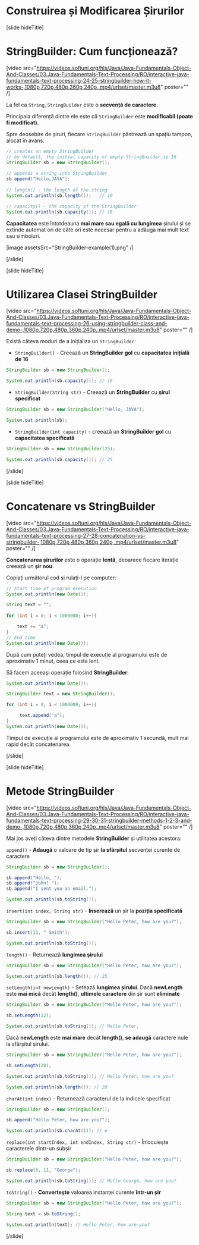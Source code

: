 # Construirea și Modificarea Șirurilor

[slide hideTitle]
# StringBuilder: Cum funcționează?

[video src="https://videos.softuni.org/hls/Java/Java-Fundamentals-Object-And-Classes/03.Java-Fundamentals-Text-Processing/RO/interactive-java-fundamentals-text-processing-24-25-stringbuilder-how-it-works-,1080p,720p,480p,360p,240p,.mp4/urlset/master.m3u8" poster="" /]

La fel ca `String`, `StringBuilder` este o **secvență de caractere**.

Principala diferență dintre ele este că `StringBuilder` este **modificabil (poate fi modificat).**

Spre deosebire de șiruri, fiecare `StringBuilder` păstrează un spațiu tampon, alocat în avans.

```java
// creates an empty StringBuilder 
// by default, the initial capacity of empty StringBuilder is 16
StringBuilder sb = new StringBuilder();
        
// appends a string into StringBuilder
sb.append("Hello,JAVA");
        
// length() - the length of the string
System.out.println(sb.length());   // 10

// capacity() - the capacity of the StringBuilder
System.out.println(sb.capacity()); // 16   
```

**Capacitatea** este întotdeauna **mai mare sau egală cu** **lungimea** șirului și se extinde automat ori de câte ori este necesar pentru a adăuga mai mult text sau simboluri.

[image assetsSrc="StringBuilder-example(1).png" /]

[/slide]

[slide hideTitle]
# Utilizarea Clasei StringBuilder

[video src="https://videos.softuni.org/hls/Java/Java-Fundamentals-Object-And-Classes/03.Java-Fundamentals-Text-Processing/RO/interactive-java-fundamentals-text-processing-26-using-stringbuilder-class-and-demo-,1080p,720p,480p,360p,240p,.mp4/urlset/master.m3u8" poster="" /]

Există câteva moduri de a inițializa un `StringBuilder`:

- `StringBuilder()` - Creează un **StringBuilder** **gol** cu **capacitatea inițială de 16**

```java live
StringBuilder sb = new StringBuilder();

System.out.println(sb.capacity()); // 16   
```

- `StringBuilder(String str)` - Creează un **StringBuilder** cu **șirul specificat**

```java live
StringBuilder sb = new StringBuilder("Hello, JAVA");

System.out.println(sb);

```

- `StringBuilder(int capacity)` - creează un **StringBuilder** **gol** cu **capacitatea specificată** 

```java live
StringBuilder sb = new StringBuilder(25);

System.out.println(sb.capacity()); // 25 
```
[/slide]


[slide hideTitle]

# Concatenare vs StringBuilder

[video src="https://videos.softuni.org/hls/Java/Java-Fundamentals-Object-And-Classes/03.Java-Fundamentals-Text-Processing/RO/interactive-java-fundamentals-text-processing-27-28-concatenation-vs-stringbuilder-,1080p,720p,480p,360p,240p,.mp4/urlset/master.m3u8" poster="" /]

**Concatenarea șirurilor** este o operație **lentă**, deoarece fiecare iterație creează un **șir nou**.

Copiați următorul cod și rulați-l pe computer:

```java
// Start time of program execution
System.out.println(new Date());

String text = "";
        
for (int i = 0; i < 1000000; i++){

    text += "a";
}
// End time 
System.out.println(new Date());
```

După cum puteți vedea, timpul de execuție al programului este de aproximativ 1 minut, ceea ce este lent.

Să facem aceeași operație folosind **StringBuilder**:

```java
System.out.println(new Date());

StringBuilder text = new StringBuilder();

for (int i = 0; i < 1000000; i++){

     text.append("a");
}
System.out.println(new Date());
```

Timpul de execuție al programului este de aproximativ 1 secundă, mult mai rapid decât concatenarea.

[/slide]


[slide hideTitle]

# Metode StringBuilder

[video src="https://videos.softuni.org/hls/Java/Java-Fundamentals-Object-And-Classes/03.Java-Fundamentals-Text-Processing/RO/interactive-java-fundamentals-text-processing-29-30-31-stringbuilder-methods-1-2-3-and-demo-,1080p,720p,480p,360p,240p,.mp4/urlset/master.m3u8" poster="" /]

Mai jos aveți câteva dintre metodele **StringBuilder** și utilitatea acestora:

`append()` - **Adaugă** o valoare de tip șir **la sfârșitul** secvenței curente de caractere

```java live
StringBuilder sb = new StringBuilder();

sb.append("Hello, ");
sb.append("John! ");
sb.append("I sent you an email.");

System.out.println(sb.toString());
```

`insert(int index, String str)` - **Inserează** un șir la **poziția specificată** 

```java live
StringBuilder sb = new StringBuilder("Hello Peter, how are you?");

sb.insert(11, " Smith");

System.out.println(sb.toString());
```

`length()` - Returnează **lungimea șirului** 

```java live
StringBuilder sb = new StringBuilder("Hello Peter, how are you?");

System.out.println(sb.length()); // 25
```

`setLength(int newLength)` - Setează **lungimea șirului**. Dacă **newLength** este **mai mică** decât **length()**, **ultimele caractere** din șir sunt **eliminate**

```java live
StringBuilder sb = new StringBuilder("Hello Peter, how are you?");

sb.setLength(12);

System.out.println(sb.toString()); // Hello Peter,
```

Dacă **newLength** este **mai mare** decât **length()**, **se adaugă** caractere nule la sfârșitul șirului.

```java live
StringBuilder sb = new StringBuilder("Hello Peter, how are you?");

sb.setLength(28);

System.out.println(sb.toString()); // Hello Peter, how are you?

System.out.println(sb.length()); // 28
```

`charAt(int index)` - Returnează caracterul de la indicele specificat

```java live
StringBuilder sb = new StringBuilder();

sb.append("Hello Peter, how are you?");

System.out.println(sb.charAt(1)); // e
```

`replace(int startIndex, int endIndex, String str)` - Înlocuiește caracterele dintr-un subșir

```java live
StringBuilder sb = new StringBuilder("Hello Peter, how are you?");

sb.replace(6, 11, "George");

System.out.println(sb.toString()); // Hello George, how are you?
```

`toString()` - **Convertește** valoarea instanței curente **într-un șir**

```java live
StringBuilder sb = new StringBuilder("Hello Peter, how are you?");

String text = sb.toString();
        
System.out.println(text); // Hello Peter, how are you? 
```

[/slide]
